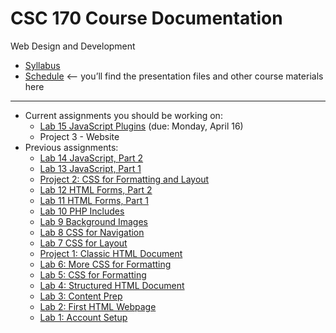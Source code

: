 # CSC 170 Course Documentation
Web Design and Development

- [Syllabus](syllabus.md)
- [Schedule](schedule.md) <– you’ll find the presentation files and other course materials here


<hr>

- Current assignments you should be working on:
  - [Lab 15 JavaScript Plugins](lab15-javaScript-plugins/instructions.md) (due: Monday, April 16)
  - Project 3 - Website 
- Previous assignments:
  - [Lab 14 JavaScript, Part 2](lab14-javascript-2/instructions.md)
  - [Lab 13 JavaScript, Part 1](lab13-javascript-1/instructions.md)
  - [Project 2: CSS for Formatting and Layout](project02-css-for-formatting-and-layout/instructions.md)
  - [Lab 12 HTML Forms, Part 2](lab12-html-forms-2/instructions.md) 
  - [Lab 11 HTML Forms, Part 1](lab11-html-forms-1/instructions.md)
  - [Lab 10 PHP Includes](lab10-php-includes/instructions.md) 
  - [Lab 9 Background Images](lab09-background-images/instructions.md)
  - [Lab 8 CSS for Navigation](lab08-css-for-navigation/instructions.md)
  - [Lab 7 CSS for Layout](lab07-css-for-layout/instructions.md)
  - [Project 1: Classic HTML Document](project01-classic-html-document/instructions.md)
  - [Lab 6: More CSS for Formatting](lab06-css-for-formatting-2/instructions.md)
  - [Lab 5: CSS for Formatting](lab05-css-for-formatting-1/instructions.md)
  - [Lab 4: Structured HTML Document](lab04-structured-html-document/instructions.md)
  - [Lab 3: Content Prep](lab03-content-prep/instructions.md)
  - [Lab 2: First HTML Webpage](lab02-first-html-webpage/instructions.md)
  - [Lab 1: Account Setup](lab01-account-setup/instructions.md)


